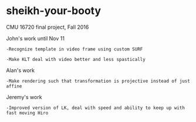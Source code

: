 # sheikh-your-booty
CMU 16720 final project, Fall 2016


John's work until Nov 11
	
	-Recognize template in video frame using custom SURF
	
	-Make KLT deal with video better and less spastically

Alan's work

	-Make rendering such that transformation is projective instead of just affine

Jeremy's work

	-Improved version of LK, deal with speed and ability to keep up with fast moving Hiro
